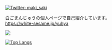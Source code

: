 [![Twitter: maki_saki](https://img.shields.io/twitter/follow/zaty_Akiyama?style=social)](https://twitter.com/zaty_Akiyama)

白ごまんじゅうの個人ページで自己紹介しています。<br>
https://white-sesame.jp/yuhya

![](https://github-profile-summary-cards.vercel.app/api/cards/profile-details?username=Zaty-Akiyama&theme=vue)
 
[![Top Langs](https://github-readme-stats.vercel.app/api/top-langs/?username=Zaty-Akiyama&hide=ruby&layout=compact&exclude_repo=svgAnimation,jituani)](https://github.com/anuraghazra/github-readme-stats)
